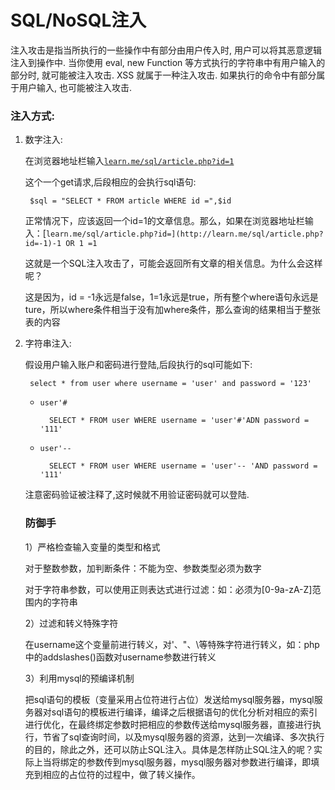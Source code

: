 # SQL/NoSQL注入

注入攻击是指当所执行的一些操作中有部分由用户传入时, 用户可以将其恶意逻辑注入到操作中. 当你使用 eval, new Function 等方式执行的字符串中有用户输入的部分时, 就可能被注入攻击. XSS 就属于一种注入攻击. 如果执行的命令中有部分属于用户输入, 也可能被注入攻击.

### 注入方式:

1. 数字注入:

    在浏览器地址栏输入[`learn.me/sql/article.php?id=1`](http://learn.me/sql/article.php?id=1%EF%BC%8C%E8%BF%99%E6%98%AF%E4%B8%80%E4%B8%AAget%E5%9E%8B%E6%8E%A5%E5%8F%A3%EF%BC%8C%E5%8F%91%E9%80%81%E8%BF%99%E4%B8%AA%E8%AF%B7%E6%B1%82%E7%9B%B8%E5%BD%93%E4%BA%8E%E8%B0%83%E7%94%A8%E4%B8%80%E4%B8%AA%E6%9F%A5%E8%AF%A2%E8%AF%AD%E5%8F%A5%EF%BC%9A)

    这个一个get请求,后段相应的会执行sql语句:

        $sql = "SELECT * FROM article WHERE id =",$id

    正常情况下，应该返回一个id=1的文章信息。那么，如果在浏览器地址栏输入：[`learn.me/sql/article.php?id=](http://learn.me/sql/article.php?id=-1)-1 OR 1 =1`

    这就是一个SQL注入攻击了，可能会返回所有文章的相关信息。为什么会这样呢？

    这是因为，id = -1永远是false，1=1永远是true，所有整个where语句永远是ture，所以where条件相当于没有加where条件，那么查询的结果相当于整张表的内容

2. 字符串注入:

    假设用户输入账户和密码进行登陆,后段执行的sql可能如下:

        select * from user where username = 'user' and password = '123'

    - `user'#`

            SELECT * FROM user WHERE username = 'user'#'ADN password = '111'

    - `user'--`

            SELECT * FROM user WHERE username = 'user'-- 'AND password = '111'

    注意密码验证被注释了,这时候就不用验证密码就可以登陆.

    ### 防御手

    1）严格检查输入变量的类型和格式

    对于整数参数，加判断条件：不能为空、参数类型必须为数字

    对于字符串参数，可以使用正则表达式进行过滤：如：必须为[0-9a-zA-Z]范围内的字符串

    2）过滤和转义特殊字符

    在username这个变量前进行转义，对'、"、\等特殊字符进行转义，如：php中的addslashes()函数对username参数进行转义

    3）利用mysql的预编译机制

    把sql语句的模板（变量采用占位符进行占位）发送给mysql服务器，mysql服务器对sql语句的模板进行编译，编译之后根据语句的优化分析对相应的索引进行优化，在最终绑定参数时把相应的参数传送给mysql服务器，直接进行执行，节省了sql查询时间，以及mysql服务器的资源，达到一次编译、多次执行的目的，除此之外，还可以防止SQL注入。具体是怎样防止SQL注入的呢？实际上当将绑定的参数传到mysql服务器，mysql服务器对参数进行编译，即填充到相应的占位符的过程中，做了转义操作。